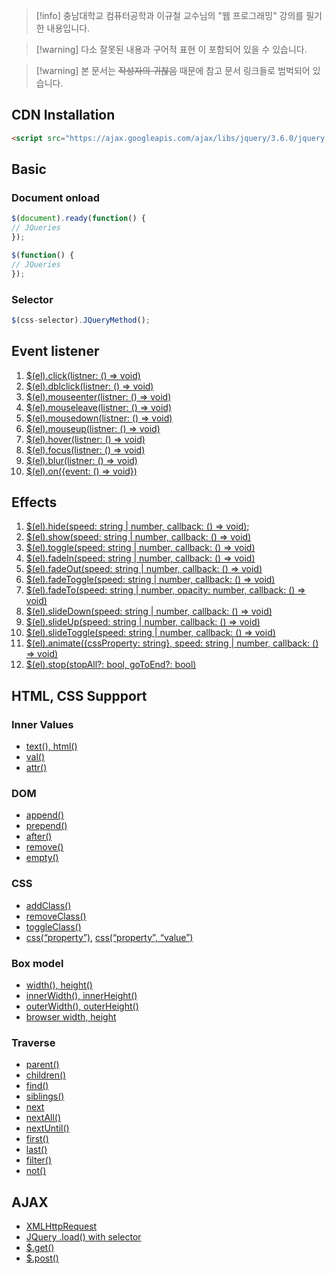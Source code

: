 > [!info] 충남대학교 컴퓨터공학과 이규철 교수님의 "웹 프로그래밍" 강의를 필기한 내용입니다.

> [!warning] 다소 잘못된 내용과 구어적 표현 이 포함되어 있을 수 있습니다.

> [!warning] 본 문서는 ~~작성자의 귀찮음~~ 때문에 참고 문서 링크들로 범벅되어 있습니다.

## CDN Installation

```html
<script src="https://ajax.googleapis.com/ajax/libs/jquery/3.6.0/jquery.min.js"></script>
```

## Basic

### Document onload

```js
$(document).ready(function() {
// JQueries
});

$(function() {
// JQueries
});
```

### Selector

```js
$(css-selector).JQueryMethod();
```

## Event listener

1. [$(el).click(listner: () => void)](http://www.w3schools.com/jquery/tryit.asp?filename=tryjquery_click)
2. [$(el).dblclick(listner: () => void)](http://www.w3schools.com/jquery/tryit.asp?filename=tryjquery_dblclick)
3. [$(el).mouseenter(listner: () => void)](http://www.w3schools.com/jquery/tryit.asp?filename=tryjquery_mouseenter)
4. [$(el).mouseleave(listner: () => void)](http://www.w3schools.com/jquery/tryit.asp?filename=tryjquery_mouseleave)
5. [$(el).mousedown(listner: () => void)](http://www.w3schools.com/jquery/tryit.asp?filename=tryjquery_mousedown)
6. [$(el).mouseup(listner: () => void)](http://www.w3schools.com/jquery/tryit.asp?filename=tryjquery_mouseup)
7. [$(el).hover(listner: () => void)](http://www.w3schools.com/jquery/tryit.asp?filename=tryjquery_hover)
8. [$(el).focus(listner: () => void)](http://www.w3schools.com/jquery/tryit.asp?filename=tryjquery_focus_blur)
9. [$(el).blur(listner: () => void)](http://www.w3schools.com/jquery/tryit.asp?filename=tryjquery_focus_blur)
10. [$(el).on({event: () => void})](https://www.w3schools.com/jquery/tryit.asp?filename=tryjquery_on_multiple)

## Effects

1. [$(el).hide(speed: string | number, callback: () => void);](http://www.w3schools.com/jquery/tryit.asp?filename=tryjquery_hide_slow)
2. [$(el).show(speed: string | number, callback: () => void)](http://www.w3schools.com/jquery/tryit.asp?filename=tryjquery_hide_slow)
3. [$(el).toggle(speed: string | number, callback: () => void)](http://www.w3schools.com/jquery/tryit.asp?filename=tryjquery_toggle)
4. [$(el).fadeIn(speed: string | number, callback: () => void)](http://www.w3schools.com/jquery/tryit.asp?filename=tryjquery_fadein)
5. [$(el).fadeOut(speed: string | number, callback: () => void)](http://www.w3schools.com/jquery/tryit.asp?filename=tryjquery_fadeout)
6. [$(el).fadeToggle(speed: string | number, callback: () => void)](http://www.w3schools.com/jquery/tryit.asp?filename=tryjquery_fadetoggle)
7. [$(el).fadeTo(speed: string | number, opacity: number, callback: () => void)](http://www.w3schools.com/jquery/tryit.asp?filename=tryjquery_fadeto)
8. [$(el).slideDown(speed: string | number, callback: () => void)](http://www.w3schools.com/jquery/tryit.asp?filename=tryjquery_slide_down)
9. [$(el).slideUp(speed: string | number, callback: () => void)](http://www.w3schools.com/jquery/tryit.asp?filename=tryjquery_slide_up)
10. [$(el).slideToggle(speed: string | number, callback: () => void)](http://www.w3schools.com/jquery/tryit.asp?filename=tryjquery_slide_toggle)
11. [$(el).animate({cssProperty: string}, speed: string | number, callback: () => void)](http://www.w3schools.com/jquery/tryit.asp?filename=tryjquery_animation1_multicss)
12. [$(el).stop(stopAll?: bool, goToEnd?: bool)](https://www.w3schools.com/jquery/tryit.asp?filename=tryjquery_stop_slide)

## HTML, CSS Suppport

### Inner Values

- [text(), html()](http://www.w3schools.com/jquery/tryit.asp?filename=tryjquery_dom_html_get)
- [val()](http://www.w3schools.com/jquery/tryit.asp?filename=tryjquery_dom_val_get)
- [attr()](http://www.w3schools.com/jquery/tryit.asp?filename=tryjquery_dom_attr_get)

### DOM

- [append()](http://www.w3schools.com/jquery/tryit.asp?filename=tryjquery_html_append)
- [prepend()](http://www.w3schools.com/jquery/tryit.asp?filename=tryjquery_html_prepend)
- [after()](http://www.w3schools.com/jquery/tryit.asp?filename=tryjquery_html_after)
- [remove()](http://www.w3schools.com/jquery/tryit.asp?filename=tryjquery_dom_remove)
- [empty()](http://www.w3schools.com/jquery/tryit.asp?filename=tryjquery_dom_empty)

### CSS

- [addClass()](http://www.w3schools.com/jquery/tryit.asp?filename=tryjquery_dom_addclass2)
- [removeClass()](http://www.w3schools.com/jquery/tryit.asp?filename=tryjquery_dom_removeclass)
- [toggleClass()](http://www.w3schools.com/jquery/tryit.asp?filename=tryjquery_dom_toggleclass)
- [css(“property”)](http://www.w3schools.com/jquery/tryit.asp?filename=tryjquery_css_getcolor), [css(“property”, “value”)](http://www.w3schools.com/jquery/tryit.asp?filename=tryjquery_css_setcolor)

### Box model

- [width(), height()](http://www.w3schools.com/jquery/tryit.asp?filename=tryjquery_css_setcolor)
- [innerWidth(), innerHeight()](http://www.w3schools.com/jquery/tryit.asp?filename=tryjquery_dim_innerwidth_height)
- [outerWidth(), outerHeight()](https://www.w3schools.com/jquery/tryit.asp?filename=tryjquery_dim_outerwidth_height)
- [browser width, height](http://www.w3schools.com/jquery/tryit.asp?filename=tryjquery_dim_width_height2)

### Traverse

- [parent()](http://www.w3schools.com/jquery/tryit.asp?filename=tryjquery_parent)
- [children()](http://www.w3schools.com/jquery/tryit.asp?filename=tryjquery_children)
- [find()](http://www.w3schools.com/jquery/tryit.asp?filename=tryjquery_find)
- [siblings()](http://www.w3schools.com/jquery/tryit.asp?filename=tryjquery_siblings)
- [next](http://www.w3schools.com/jquery/tryit.asp?filename=tryjquery_next)
- [nextAll()](http://www.w3schools.com/jquery/tryit.asp?filename=tryjquery_nextall)
- [nextUntil()](http://www.w3schools.com/jquery/tryit.asp?filename=tryjquery_nextuntil)
- [first()](http://www.w3schools.com/jquery/tryit.asp?filename=tryjquery_first)
- [last()](http://www.w3schools.com/jquery/tryit.asp?filename=tryjquery_last)
- [filter()](http://www.w3schools.com/jquery/tryit.asp?filename=tryjquery_filter)
- [not()](http://www.w3schools.com/jquery/tryit.asp?filename=tryjquery_not)

## AJAX

- [XMLHttpRequest](https://www.w3schools.com/js/tryit.asp?filename=tryjs_ajax_first)
- [JQuery .load() with selector](https://www.w3schools.com/jquery/tryit.asp?filename=tryjquery_ajax_load2)
- [$.get()](https://www.w3schools.com/jquery/tryit.asp?filename=tryjquery_ajax_get)
- [$.post()](https://www.w3schools.com/jquery/tryit.asp?filename=tryjquery_ajax_post)